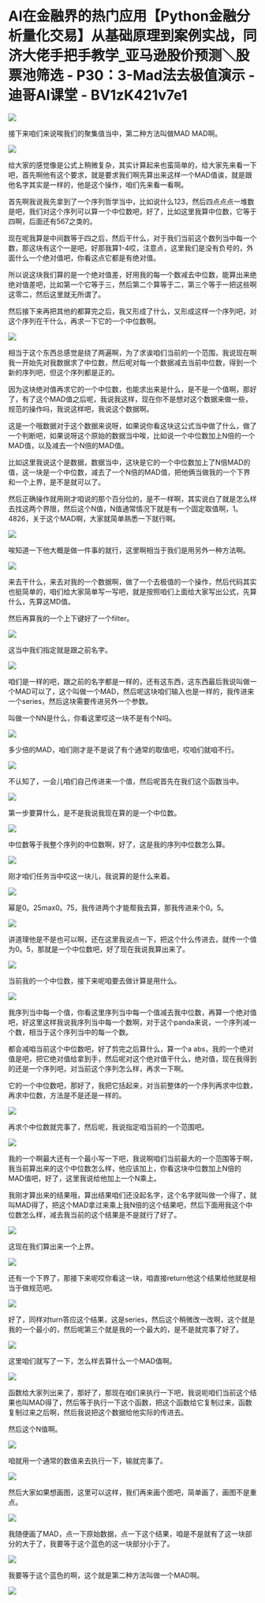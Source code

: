 # AI在金融界的热门应用【Python金融分析量化交易】从基础原理到案例实战，同济大佬手把手教学_亚马逊股价预测＼股票池筛选 - P30：3-Mad法去极值演示 - 迪哥AI课堂 - BV1zK421v7e1

![](img/b6590ecaa4cc943ede14ef7bfcbd82b0_0.png)

接下来咱们来说唉我们的聚集值当中，第二种方法叫做MAD MAD啊。

![](img/b6590ecaa4cc943ede14ef7bfcbd82b0_2.png)

给大家的感觉像是公式上稍微复杂，其实计算起来也蛮简单的，给大家先来看一下吧，首先啊他有这个要求，就是要求我们啊先算出来这样一个MAD值诶，就是跟他名字其实是一样的，他是这个操作，咱们先来看一看啊。

首先啊我说我先拿到了一个序列哲学当中，比如说什么123，然后四点点点一堆数是吧，我们对这个序列可以算一个中位数吧，好了，比如这里我算中位数，它等于四啊，后面还有567之类的。

现在呢我算是中间数等于四之后，然后干什么，对于我们当前这个数列当中每一个数，那这块有这个一是吧，好那我算1-4哎，注意点，这里我们是没有负号的，外面什么一个绝对值吧，你看这点它都是有绝对值。

所以说这块我们算的是一个绝对值差，好用我的每一个数减去中位数，能算出来绝绝对值差吧，比如第一个它等于三，然后第二个算等于二，第三个等于一把这些啊这零二，然后这里就无所谓了。

然后接下来再把其他的都算完之后，我又形成了什么，又形成这样一个序列吧，对这个序列在干什么，再求一下它的一个中位数啊。



![](img/b6590ecaa4cc943ede14ef7bfcbd82b0_4.png)

相当于这个东西总感觉是绕了两遍啊，为了求诶咱们当前的一个范围，我说现在啊我一开始先对我数据求了中位数，然后呢对每一个数据减去当前中位数，得到一个新的序列吧，但这个序列都是正的。

因为这块绝对值再求它的一个中位数，也能求出来是什么，是不是一个值啊，那好了，有了这个MAD值之后呢，我说我这样，现在你不是想对这个数据来做一些，规范的操作吗，我说这样吧，我说这个数据啊。

这是一个哦数据对于这个数据来说呀，如果说你看这块这公式当中做了什么，做了一个判断吧，如果说呀这个原始的数据当中唉，比如说一个中位数加上N倍的一个MAD值，以及减去一个N倍的MAD值。

比如这里我说这个是数据，数据当中，这块是它的一个中位数加上了N倍MAD的值，这一块是一个中位数，减去了一个N倍的MAD值，把他俩当做我的一个下界和一个上界，是不是就可以了。

然后正确操作就用刚才咱说的那个百分位的，是不一样啊，其实说白了就是怎么样去找这两个界限，然后这个N值，N值通常情况下就是有一个固定取值啊，1。4826，关于这个MAD啊，大家就简单熟悉一下就行啊。



![](img/b6590ecaa4cc943ede14ef7bfcbd82b0_6.png)

唉知道一下他大概是做一件事的就行，这里啊相当于我们是用另外一种方法啊。

![](img/b6590ecaa4cc943ede14ef7bfcbd82b0_8.png)

来去干什么，来去对我的一个数据啊，做了一个去极值的一个操作，然后代码其实也挺简单的，咱们给大家简单写一写吧，就是按照咱们上面给大家写出公式，先算什么，先算这MD值。

然后再算我的一个上下键好了一个filter。

![](img/b6590ecaa4cc943ede14ef7bfcbd82b0_10.png)

这当中我们指定就是跟之前名字。

![](img/b6590ecaa4cc943ede14ef7bfcbd82b0_12.png)

咱们是一样的吧，跟之前的名字都是一样的，还有这东西，这东西最后我说叫做一个MAD可以了，这个叫做一个MAD，然后呢这块咱们输入也是一样的，我传进来一个series，然后这块需要传进另外一个参数。

叫做一个NN是什么，你看这里哎这一块不是有个N吗。

![](img/b6590ecaa4cc943ede14ef7bfcbd82b0_14.png)

多少倍的MAD，咱们刚才是不是说了有个通常的取值吧，哎咱们就咱不行。

![](img/b6590ecaa4cc943ede14ef7bfcbd82b0_16.png)

不认知了，一会儿咱们自己传进来一个值，然后呢首先在我们这个函数当中。

![](img/b6590ecaa4cc943ede14ef7bfcbd82b0_18.png)

第一步要算什么，是不是我说我现在算的是一个中位数。

![](img/b6590ecaa4cc943ede14ef7bfcbd82b0_20.png)

中位数等于我整个序列的中位数啊，好了，这是我的序列中位数怎么算。

![](img/b6590ecaa4cc943ede14ef7bfcbd82b0_22.png)

刚才咱们任务当中哎这一块儿，我说算的是什么来着。

![](img/b6590ecaa4cc943ede14ef7bfcbd82b0_24.png)

幂是0。25max0。75，我传进两个才能帮我去算，那我传进来个0。5。

![](img/b6590ecaa4cc943ede14ef7bfcbd82b0_26.png)

讲道理他是不是也可以啊，还在这里我说点一下，把这个什么传进去，就传一个值为0。5，那就是一个中位数吧，好了现在我说我算出来了。



![](img/b6590ecaa4cc943ede14ef7bfcbd82b0_28.png)

当前我的一个中位数，接下来呢咱要去做计算是用什么。

![](img/b6590ecaa4cc943ede14ef7bfcbd82b0_30.png)

我序列当中每一个值，你看这里序列当中每一个值减去我中位数，再算一个绝对值吧，好这里这样我说我序列当中每一个数啊，对于这个panda来说，一个序列减一个数，相当于这个序列当中的每一个数。

都会减咱当前这个中位数吧，好了剪完之后算什么，算一个a abs，我的一个绝对值是吧，把它绝对值给拿到手，然后呢对这个绝对值干什么，绝对值，现在我得到的还是一个序列吧，对当前这个序列怎么样，再求一下啊。

它的一个中位数吧，那好了，我把它括起来，对当前整体的一个序列再求中位数，再求中位数，方法是不是还是一样的。



![](img/b6590ecaa4cc943ede14ef7bfcbd82b0_32.png)

再求个中位数就完事了，然后呢，我说指定咱当前的一个范围吧。

![](img/b6590ecaa4cc943ede14ef7bfcbd82b0_34.png)

我的一个啊最大还有一个最小写一下吧，我说啊咱们当前最大的一个范围等于啊，我当前算出来的这个中位数怎么样，他应该加上，你看这块中位数加上N倍的MAD值吧，好了，这里我说给他加上一个N乘上。

我刚才算出来的结果哦，算出结果咱们还没起名字，这个名字就叫做一个得了，就叫MAD得了，把这个MAD拿过来乘上我N倍的这个结果吧，然后下面用我这个中位数怎么样，减去我当前的这个结果是不是就行了好了。



![](img/b6590ecaa4cc943ede14ef7bfcbd82b0_36.png)

这现在我们算出来一个上界。

![](img/b6590ecaa4cc943ede14ef7bfcbd82b0_38.png)

还有一个下界了，那接下来呢哎你看这一块，咱直接return他这个结果给他就是相当于做规范吧。

![](img/b6590ecaa4cc943ede14ef7bfcbd82b0_40.png)

好了，同样对turn答应这个结果，这是series，然后这个稍微改一改啊，这个就是我的一个最小的，然后呢第三个就是我的一个最大的，是不是就完事了好了。



![](img/b6590ecaa4cc943ede14ef7bfcbd82b0_42.png)

这里咱们就写了一下，怎么样去算什么一个MAD值啊。

![](img/b6590ecaa4cc943ede14ef7bfcbd82b0_44.png)

函数给大家列出来了，那好了，那现在咱们来执行一下吧，我说呃咱们当前这个结果也叫MAD得了，然后等于执行一下这个函数，把这个函数给它复制过来，函数复制过来之后啊，然后我说把这个数据给他实际的传进去。

然后这个N值啊。

![](img/b6590ecaa4cc943ede14ef7bfcbd82b0_46.png)

咱就用一个通常的数值来去执行一下，输就完事了。

![](img/b6590ecaa4cc943ede14ef7bfcbd82b0_48.png)

然后大家如果想画图，这里可以这样，我们再来画个图吧，简单画了，画图不是重点。

![](img/b6590ecaa4cc943ede14ef7bfcbd82b0_50.png)

我随便画了MAD，点一下原始数据，点一下这个结果，咱是不是就有了这一块部分的大于了，我要等于这个蓝色的这一块部分小于了。



![](img/b6590ecaa4cc943ede14ef7bfcbd82b0_52.png)

我要等于这个蓝色的啊，这个就是第二种方法叫做一个MAD啊。

![](img/b6590ecaa4cc943ede14ef7bfcbd82b0_54.png)